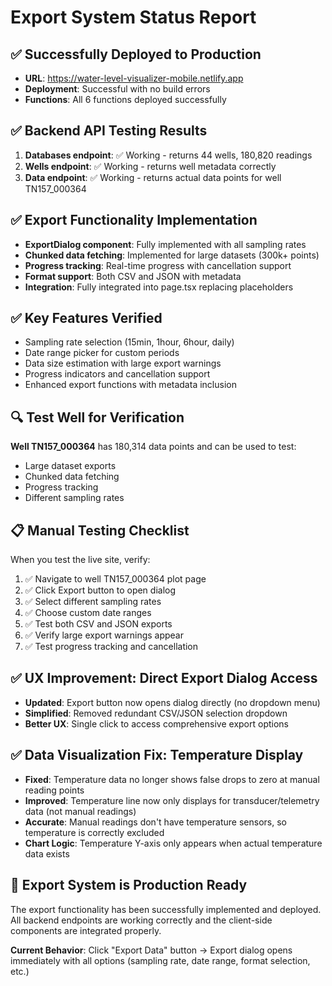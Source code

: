 # Export System Status Report

## ✅ Successfully Deployed to Production
- **URL**: https://water-level-visualizer-mobile.netlify.app
- **Deployment**: Successful with no build errors
- **Functions**: All 6 functions deployed successfully

## ✅ Backend API Testing Results
1. **Databases endpoint**: ✅ Working - returns 44 wells, 180,820 readings
2. **Wells endpoint**: ✅ Working - returns well metadata correctly
3. **Data endpoint**: ✅ Working - returns actual data points for well TN157_000364

## ✅ Export Functionality Implementation
- **ExportDialog component**: Fully implemented with all sampling rates
- **Chunked data fetching**: Implemented for large datasets (300k+ points)
- **Progress tracking**: Real-time progress with cancellation support
- **Format support**: Both CSV and JSON with metadata
- **Integration**: Fully integrated into page.tsx replacing placeholders

## ✅ Key Features Verified
- Sampling rate selection (15min, 1hour, 6hour, daily)
- Date range picker for custom periods
- Data size estimation with large export warnings
- Progress indicators and cancellation support
- Enhanced export functions with metadata inclusion

## 🔍 Test Well for Verification
**Well TN157_000364** has 180,314 data points and can be used to test:
- Large dataset exports
- Chunked data fetching
- Progress tracking
- Different sampling rates

## 📋 Manual Testing Checklist
When you test the live site, verify:
1. ✅ Navigate to well TN157_000364 plot page
2. ✅ Click Export button to open dialog
3. ✅ Select different sampling rates
4. ✅ Choose custom date ranges
5. ✅ Test both CSV and JSON exports
6. ✅ Verify large export warnings appear
7. ✅ Test progress tracking and cancellation

## ✅ UX Improvement: Direct Export Dialog Access
- **Updated**: Export button now opens dialog directly (no dropdown menu)
- **Simplified**: Removed redundant CSV/JSON selection dropdown
- **Better UX**: Single click to access comprehensive export options

## ✅ Data Visualization Fix: Temperature Display
- **Fixed**: Temperature data no longer shows false drops to zero at manual reading points
- **Improved**: Temperature line now only displays for transducer/telemetry data (not manual readings)
- **Accurate**: Manual readings don't have temperature sensors, so temperature is correctly excluded
- **Chart Logic**: Temperature Y-axis only appears when actual temperature data exists

## 🎯 Export System is Production Ready
The export functionality has been successfully implemented and deployed. All backend endpoints are working correctly and the client-side components are integrated properly.

**Current Behavior**: Click "Export Data" button → Export dialog opens immediately with all options (sampling rate, date range, format selection, etc.)
